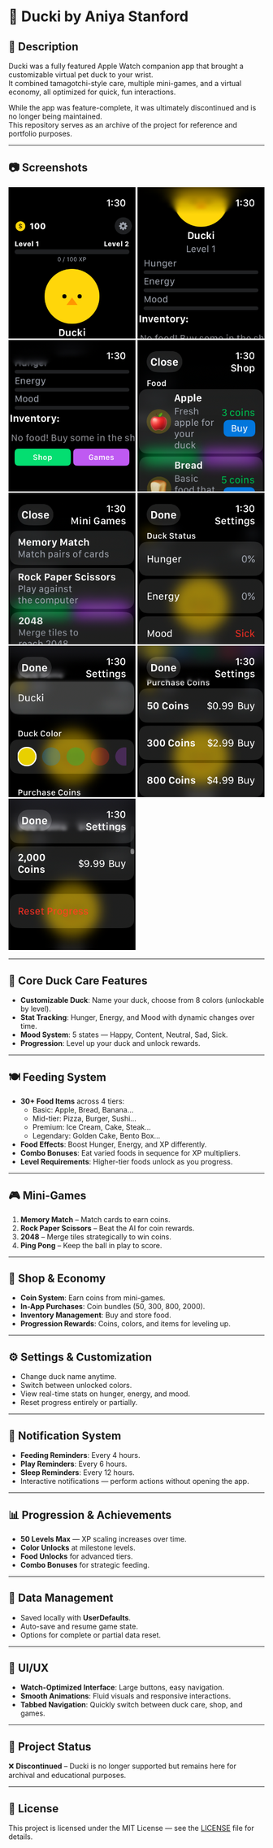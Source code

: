 # 🦆 Ducki by Aniya Stanford

## 📖 Description
Ducki was a fully featured Apple Watch companion app that brought a customizable virtual pet duck to your wrist.  
It combined tamagotchi-style care, multiple mini-games, and a virtual economy, all optimized for quick, fun interactions.  

While the app was feature-complete, it was ultimately discontinued and is no longer being maintained.  
This repository serves as an archive of the project for reference and portfolio purposes.

---

## 📷 Screenshots

<img src="photos/screen1.png" width="250"/>
<img src="photos/screen2.png" width="250"/>
<img src="photos/screen3.png" width="250"/>
<img src="photos/screen4.png" width="250"/>
<img src="photos/screen5.png" width="250"/>
<img src="photos/screen6.png" width="250"/>
<img src="photos/screen7.png" width="250"/>
<img src="photos/screen8.png" width="250"/>
<img src="photos/screen9.png" width="250"/>

---

## 🦆 Core Duck Care Features
- **Customizable Duck**: Name your duck, choose from 8 colors (unlockable by level).
- **Stat Tracking**: Hunger, Energy, and Mood with dynamic changes over time.
- **Mood System**: 5 states — Happy, Content, Neutral, Sad, Sick.
- **Progression**: Level up your duck and unlock rewards.

---

## 🍽 Feeding System
- **30+ Food Items** across 4 tiers:
  - Basic: Apple, Bread, Banana…
  - Mid-tier: Pizza, Burger, Sushi…
  - Premium: Ice Cream, Cake, Steak…
  - Legendary: Golden Cake, Bento Box…
- **Food Effects**: Boost Hunger, Energy, and XP differently.
- **Combo Bonuses**: Eat varied foods in sequence for XP multipliers.
- **Level Requirements**: Higher-tier foods unlock as you progress.

---

## 🎮 Mini-Games
1. **Memory Match** – Match cards to earn coins.
2. **Rock Paper Scissors** – Beat the AI for coin rewards.
3. **2048** – Merge tiles strategically to win coins.
4. **Ping Pong** – Keep the ball in play to score.

---

## 🛒 Shop & Economy
- **Coin System**: Earn coins from mini-games.
- **In-App Purchases**: Coin bundles (50, 300, 800, 2000).
- **Inventory Management**: Buy and store food.
- **Progression Rewards**: Coins, colors, and items for leveling up.

---

## ⚙️ Settings & Customization
- Change duck name anytime.
- Switch between unlocked colors.
- View real-time stats on hunger, energy, and mood.
- Reset progress entirely or partially.

---

## 🔔 Notification System
- **Feeding Reminders**: Every 4 hours.
- **Play Reminders**: Every 6 hours.
- **Sleep Reminders**: Every 12 hours.
- Interactive notifications — perform actions without opening the app.

---

## 📊 Progression & Achievements
- **50 Levels Max** — XP scaling increases over time.
- **Color Unlocks** at milestone levels.
- **Food Unlocks** for advanced tiers.
- **Combo Bonuses** for strategic feeding.

---

## 💾 Data Management
- Saved locally with **UserDefaults**.
- Auto-save and resume game state.
- Options for complete or partial data reset.

---

## 🎨 UI/UX
- **Watch-Optimized Interface**: Large buttons, easy navigation.
- **Smooth Animations**: Fluid visuals and responsive interactions.
- **Tabbed Navigation**: Quickly switch between duck care, shop, and games.

---

## 📌 Project Status
❌ **Discontinued** – Ducki is no longer supported but remains here for archival and educational purposes.

---

## 📜 License
This project is licensed under the MIT License — see the [LICENSE](LICENSE) file for details.
